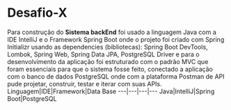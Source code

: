# Desafio-X
Para construção do **Sistema backEnd** foi usado a linguagem Java com a IDE IntelliJ e o Framework Spring Boot onde o projeto  foi criado  com Spring Initializr usando as dependencies (bibliotecas): Spring Boot DevTools, Lombok, Spring Web, Spring Data JPA, PostgreSQL Driver e para o desenvolvimento da aplicação  foi  estruturado com o padrão MVC  que foram essenciais para que o sistema fosse feito, conectado a aplicação com o banco de dados PostgreSQL onde com a plataforma Postman de API pude projetar, construir, testar e iterar com suas APIs.
Linguagem|IDE|Framework|Data Base
---|---|---|---
Java|IntelliJ|Spring Boot|PostgreSQL
